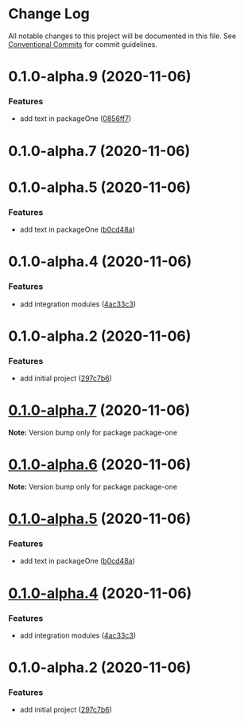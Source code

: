 # Change Log

All notable changes to this project will be documented in this file.
See [Conventional Commits](https://conventionalcommits.org) for commit guidelines.

# 0.1.0-alpha.9 (2020-11-06)


### Features

* add text in packageOne ([0856ff7](https://github.com/ltsfran/example-lerna/commit/0856ff71479859cd4aa6418a565f3004e639dd07))



# 0.1.0-alpha.7 (2020-11-06)



# 0.1.0-alpha.5 (2020-11-06)


### Features

* add text in packageOne ([b0cd48a](https://github.com/ltsfran/example-lerna/commit/b0cd48a896f16b5683b214d8a8f48613c0523896))



# 0.1.0-alpha.4 (2020-11-06)


### Features

* add integration modules ([4ac33c3](https://github.com/ltsfran/example-lerna/commit/4ac33c3eb1a3432a5281bb61a868502ce87f5014))



# 0.1.0-alpha.2 (2020-11-06)


### Features

* add initial project ([297c7b6](https://github.com/ltsfran/example-lerna/commit/297c7b6a792237ae891dd7b83cb496e1d997b51c))





# [0.1.0-alpha.7](https://github.com/ltsfran/example-lerna/compare/v0.1.0-alpha.5...v0.1.0-alpha.7) (2020-11-06)

**Note:** Version bump only for package package-one





# [0.1.0-alpha.6](https://github.com/ltsfran/example-lerna/compare/v0.1.0-alpha.5...v0.1.0-alpha.6) (2020-11-06)

**Note:** Version bump only for package package-one





# [0.1.0-alpha.5](https://github.com/ltsfran/example-lerna/compare/v0.1.0-alpha.4...v0.1.0-alpha.5) (2020-11-06)


### Features

* add text in packageOne ([b0cd48a](https://github.com/ltsfran/example-lerna/commit/b0cd48a896f16b5683b214d8a8f48613c0523896))





# [0.1.0-alpha.4](https://github.com/ltsfran/example-lerna/compare/v0.1.0-alpha.3...v0.1.0-alpha.4) (2020-11-06)


### Features

* add integration modules ([4ac33c3](https://github.com/ltsfran/example-lerna/commit/4ac33c3eb1a3432a5281bb61a868502ce87f5014))





# 0.1.0-alpha.2 (2020-11-06)


### Features

* add initial project ([297c7b6](https://github.com/ltsfran/example-lerna/commit/297c7b6a792237ae891dd7b83cb496e1d997b51c))
